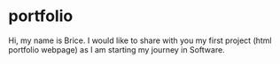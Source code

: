 # portfolio
Hi, my name is Brice. I would like to share with you my first project (html portfolio webpage) as I am starting my journey in Software.
